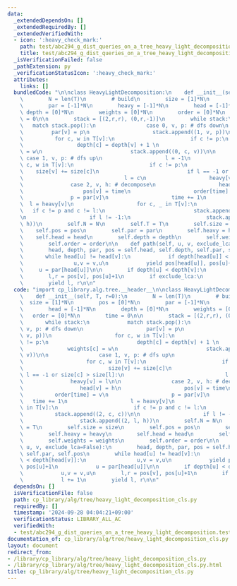 ```yaml
---
data:
  _extendedDependsOn: []
  _extendedRequiredBy: []
  _extendedVerifiedWith:
  - icon: ':heavy_check_mark:'
    path: test/abc294_g_dist_queries_on_a_tree_heavy_light_decomposition.test.py
    title: test/abc294_g_dist_queries_on_a_tree_heavy_light_decomposition.test.py
  _isVerificationFailed: false
  _pathExtension: py
  _verificationStatusIcon: ':heavy_check_mark:'
  attributes:
    links: []
  bundledCode: "\n\nclass HeavyLightDecomposition:\n    def __init__(self, T, r=0):\n\
    \        N = len(T)\n        # build\n        size = [1]*N\n        pos = [0]*N\n\
    \        par = [-1]*N\n        heavy = [-1]*N\n        head = [-1]*N\n       \
    \ depth = [0]*N\n        weights = [0]*N\n        order = [0]*N\n        time\
    \ = 0\n\n        stack = [(2,r,r), (0,r,-1)]\n        while stack:\n         \
    \   match stack.pop():\n                case 0, v, p: # dfs down\n           \
    \         par[v] = p\n                    stack.append((1, v, p))\n          \
    \          for c, w in T[v]:\n                        if c != p:\n           \
    \                 depth[c] = depth[v] + 1 \n                            weights[c]\
    \ = w\n                            stack.append((0, c, v))\n\n               \
    \ case 1, v, p: # dfs up\n                    l = -1\n                    for\
    \ c, w in T[v]:\n                        if c != p:\n                        \
    \    size[v] += size[c]\n                            if l == -1 or size[c] > size[l]:\n\
    \                                l = c\n                    heavy[v] = l\n\n \
    \               case 2, v, h: # decompose\n                    head[v] = h\n \
    \                   pos[v] = time\n                    order[time] = v\n     \
    \               p = par[v]\n                    time += 1\n                  \
    \  l = heavy[v]\n                    for c, _ in T[v]:\n                     \
    \   if c != p and c != l:\n                            stack.append((2, c, c))\n\
    \n                    if l != -1:\n                        stack.append((2, l,\
    \ h))\n        self.N = N\n        self.T = T\n        self.size = size\n    \
    \    self.pos = pos\n        self.par = par\n        self.heavy = heavy\n    \
    \    self.head = head\n        self.depth = depth\n        self.weights = weights\n\
    \        self.order = order\n\n    def path(self, u, v, exclude_lca=False):\n\
    \        head, depth, par, pos = self.head, self.depth, self.par, self.pos\n \
    \       while head[u] != head[v]:\n            if depth[head[u]] < depth[head[v]]:\n\
    \                u,v = v,u\n            yield pos[head[u]], pos[u]+1\n       \
    \     u = par[head[u]]\n\n        if depth[u] < depth[v]:\n            u,v = v,u\n\
    \        l,r = pos[v], pos[u]+1\n        if exclude_lca:\n            l += 1\n\
    \        yield l, r\n\n"
  code: "import cp_library.alg.tree.__header__\n\nclass HeavyLightDecomposition:\n\
    \    def __init__(self, T, r=0):\n        N = len(T)\n        # build\n      \
    \  size = [1]*N\n        pos = [0]*N\n        par = [-1]*N\n        heavy = [-1]*N\n\
    \        head = [-1]*N\n        depth = [0]*N\n        weights = [0]*N\n     \
    \   order = [0]*N\n        time = 0\n\n        stack = [(2,r,r), (0,r,-1)]\n \
    \       while stack:\n            match stack.pop():\n                case 0,\
    \ v, p: # dfs down\n                    par[v] = p\n                    stack.append((1,\
    \ v, p))\n                    for c, w in T[v]:\n                        if c\
    \ != p:\n                            depth[c] = depth[v] + 1 \n              \
    \              weights[c] = w\n                            stack.append((0, c,\
    \ v))\n\n                case 1, v, p: # dfs up\n                    l = -1\n\
    \                    for c, w in T[v]:\n                        if c != p:\n \
    \                           size[v] += size[c]\n                            if\
    \ l == -1 or size[c] > size[l]:\n                                l = c\n     \
    \               heavy[v] = l\n\n                case 2, v, h: # decompose\n  \
    \                  head[v] = h\n                    pos[v] = time\n          \
    \          order[time] = v\n                    p = par[v]\n                 \
    \   time += 1\n                    l = heavy[v]\n                    for c, _\
    \ in T[v]:\n                        if c != p and c != l:\n                  \
    \          stack.append((2, c, c))\n\n                    if l != -1:\n      \
    \                  stack.append((2, l, h))\n        self.N = N\n        self.T\
    \ = T\n        self.size = size\n        self.pos = pos\n        self.par = par\n\
    \        self.heavy = heavy\n        self.head = head\n        self.depth = depth\n\
    \        self.weights = weights\n        self.order = order\n\n    def path(self,\
    \ u, v, exclude_lca=False):\n        head, depth, par, pos = self.head, self.depth,\
    \ self.par, self.pos\n        while head[u] != head[v]:\n            if depth[head[u]]\
    \ < depth[head[v]]:\n                u,v = v,u\n            yield pos[head[u]],\
    \ pos[u]+1\n            u = par[head[u]]\n\n        if depth[u] < depth[v]:\n\
    \            u,v = v,u\n        l,r = pos[v], pos[u]+1\n        if exclude_lca:\n\
    \            l += 1\n        yield l, r\n\n"
  dependsOn: []
  isVerificationFile: false
  path: cp_library/alg/tree/heavy_light_decomposition_cls.py
  requiredBy: []
  timestamp: '2024-09-28 04:04:21+09:00'
  verificationStatus: LIBRARY_ALL_AC
  verifiedWith:
  - test/abc294_g_dist_queries_on_a_tree_heavy_light_decomposition.test.py
documentation_of: cp_library/alg/tree/heavy_light_decomposition_cls.py
layout: document
redirect_from:
- /library/cp_library/alg/tree/heavy_light_decomposition_cls.py
- /library/cp_library/alg/tree/heavy_light_decomposition_cls.py.html
title: cp_library/alg/tree/heavy_light_decomposition_cls.py
---
```

